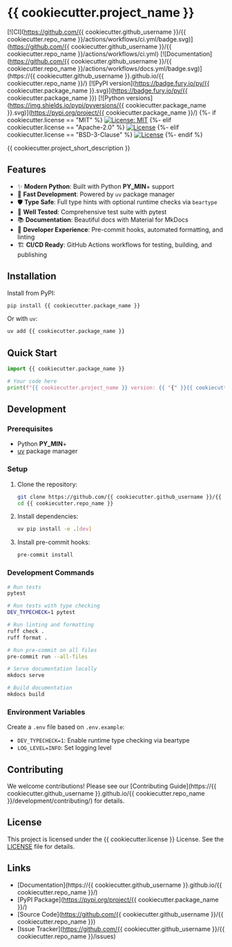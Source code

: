 # {{ cookiecutter.project_name }}

[![CI](https://github.com/{{ cookiecutter.github_username }}/{{ cookiecutter.repo_name }}/actions/workflows/ci.yml/badge.svg)](https://github.com/{{ cookiecutter.github_username }}/{{ cookiecutter.repo_name }}/actions/workflows/ci.yml)
[![Documentation](https://github.com/{{ cookiecutter.github_username }}/{{ cookiecutter.repo_name }}/actions/workflows/docs.yml/badge.svg)](https://{{ cookiecutter.github_username }}.github.io/{{ cookiecutter.repo_name }}/)
[![PyPI version](https://badge.fury.io/py/{{ cookiecutter.package_name }}.svg)](https://badge.fury.io/py/{{ cookiecutter.package_name }})
[![Python versions](https://img.shields.io/pypi/pyversions/{{ cookiecutter.package_name }}.svg)](https://pypi.org/project/{{ cookiecutter.package_name }}/)
{%- if cookiecutter.license == "MIT" %}
[![License: MIT](https://img.shields.io/badge/License-MIT-yellow.svg)](https://opensource.org/licenses/MIT)
{%- elif cookiecutter.license == "Apache-2.0" %}
[![License](https://img.shields.io/badge/License-Apache%202.0-blue.svg)](https://opensource.org/licenses/Apache-2.0)
{%- elif cookiecutter.license == "BSD-3-Clause" %}
[![License](https://img.shields.io/badge/License-BSD%203--Clause-blue.svg)](https://opensource.org/licenses/BSD-3-Clause)
{%- endif %}

{{ cookiecutter.project_short_description }}

## Features

- ✨ **Modern Python**: Built with Python __PY_MIN__+ support
- 🚀 **Fast Development**: Powered by `uv` package manager
- 🛡️ **Type Safe**: Full type hints with optional runtime checks via `beartype`
- 🧪 **Well Tested**: Comprehensive test suite with pytest
- 📚 **Documentation**: Beautiful docs with Material for MkDocs
- 🔧 **Developer Experience**: Pre-commit hooks, automated formatting, and linting
- 🏗️ **CI/CD Ready**: GitHub Actions workflows for testing, building, and publishing

## Installation

Install from PyPI:

```bash
pip install {{ cookiecutter.package_name }}
```

Or with `uv`:

```bash
uv add {{ cookiecutter.package_name }}
```

## Quick Start

```python
import {{ cookiecutter.package_name }}

# Your code here
print(f"{{ cookiecutter.project_name }} version: {{ "{" }}{{ cookiecutter.package_name }}.__version__{{ "}" }}")
```

## Development

### Prerequisites

- Python __PY_MIN__+
- [uv](https://github.com/astral-sh/uv) package manager

### Setup

1. Clone the repository:
   ```bash
   git clone https://github.com/{{ cookiecutter.github_username }}/{{ cookiecutter.repo_name }}.git
   cd {{ cookiecutter.repo_name }}
   ```

2. Install dependencies:
   ```bash
   uv pip install -e .[dev]
   ```

3. Install pre-commit hooks:
   ```bash
   pre-commit install
   ```

### Development Commands

```bash
# Run tests
pytest

# Run tests with type checking
DEV_TYPECHECK=1 pytest

# Run linting and formatting
ruff check .
ruff format .

# Run pre-commit on all files
pre-commit run --all-files

# Serve documentation locally
mkdocs serve

# Build documentation
mkdocs build
```

### Environment Variables

Create a `.env` file based on `.env.example`:

- `DEV_TYPECHECK=1`: Enable runtime type checking via beartype
- `LOG_LEVEL=INFO`: Set logging level

## Contributing

We welcome contributions! Please see our [Contributing Guide](https://{{ cookiecutter.github_username }}.github.io/{{ cookiecutter.repo_name }}/development/contributing/) for details.

## License

This project is licensed under the {{ cookiecutter.license }} License. See the [LICENSE](LICENSE) file for details.

## Links

- [Documentation](https://{{ cookiecutter.github_username }}.github.io/{{ cookiecutter.repo_name }}/)
- [PyPI Package](https://pypi.org/project/{{ cookiecutter.package_name }}/)
- [Source Code](https://github.com/{{ cookiecutter.github_username }}/{{ cookiecutter.repo_name }})
- [Issue Tracker](https://github.com/{{ cookiecutter.github_username }}/{{ cookiecutter.repo_name }}/issues)
